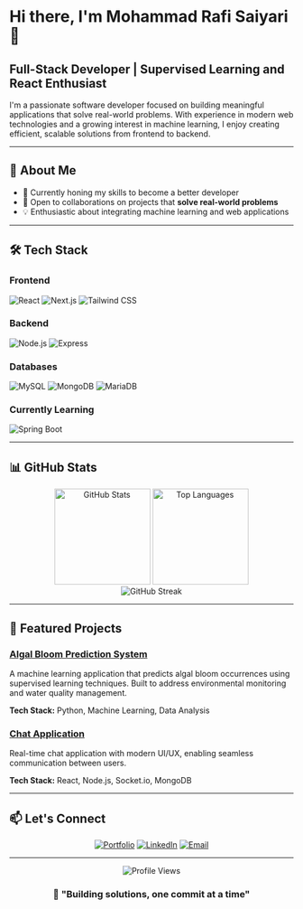 # Hi there, I'm Mohammad Rafi Saiyari 👋

## Full-Stack Developer | Supervised Learning and React Enthusiast

I'm a passionate software developer focused on building meaningful applications that solve real-world problems. With experience in modern web technologies and a growing interest in machine learning, I enjoy creating efficient, scalable solutions from frontend to backend.

---

## 🚀 About Me

- 🔭 Currently honing my skills to become a better developer
- 🤝 Open to collaborations on projects that **solve real-world problems**
- 💡 Enthusiastic about integrating machine learning and web applications

---

## 🛠️ Tech Stack

### Frontend
![React](https://img.shields.io/badge/React-20232A?style=for-the-badge&logo=react&logoColor=61DAFB)
![Next.js](https://img.shields.io/badge/Next.js-000000?style=for-the-badge&logo=next.js&logoColor=white)
![Tailwind CSS](https://img.shields.io/badge/Tailwind_CSS-38B2AC?style=for-the-badge&logo=tailwind-css&logoColor=white)

### Backend
![Node.js](https://img.shields.io/badge/Node.js-339933?style=for-the-badge&logo=node.js&logoColor=white)
![Express](https://img.shields.io/badge/Express-000000?style=for-the-badge&logo=express&logoColor=white)

### Databases
![MySQL](https://img.shields.io/badge/MySQL-4479A1?style=for-the-badge&logo=mysql&logoColor=white)
![MongoDB](https://img.shields.io/badge/MongoDB-47A248?style=for-the-badge&logo=mongodb&logoColor=white)
![MariaDB](https://img.shields.io/badge/MariaDB-003545?style=for-the-badge&logo=mariadb&logoColor=white)

### Currently Learning
![Spring Boot](https://img.shields.io/badge/Spring_Boot-6DB33F?style=for-the-badge&logo=spring-boot&logoColor=white)

---

## 📊 GitHub Stats

<div align="center">
  <img src="https://github-readme-stats.vercel.app/api?username=rafisaiyari&show_icons=true&theme=tokyonight&hide_border=true&count_private=true" alt="GitHub Stats" height="170"/>
  <img src="https://github-readme-stats.vercel.app/api/top-langs/?username=rafisaiyari&layout=compact&theme=tokyonight&hide_border=true" alt="Top Languages" height="170"/>
</div>

<div align="center">
  <img src="https://github-readme-streak-stats.herokuapp.com/?user=rafisaiyari&theme=tokyonight&hide_border=true" alt="GitHub Streak"/>
</div>

---

## 🌟 Featured Projects

### [Algal Bloom Prediction System](https://github.com/rafisaiyari/algal-bloom-prediction-system)
A machine learning application that predicts algal bloom occurrences using supervised learning techniques. Built to address environmental monitoring and water quality management.

**Tech Stack:** Python, Machine Learning, Data Analysis

### [Chat Application](https://github.com/rafisaiyari/chatapp)
Real-time chat application with modern UI/UX, enabling seamless communication between users.

**Tech Stack:** React, Node.js, Socket.io, MongoDB

---

## 📫 Let's Connect

<div align="center">
  
[![Portfolio](https://img.shields.io/badge/Portfolio-000000?style=for-the-badge&logo=vercel&logoColor=white)](https://portfolio-saiyari.vercel.app/)
[![LinkedIn](https://img.shields.io/badge/LinkedIn-0077B5?style=for-the-badge&logo=linkedin&logoColor=white)](https://www.linkedin.com/in/mohammad-rafi-saiyari-119867227/)
[![Email](https://img.shields.io/badge/Email-D14836?style=for-the-badge&logo=gmail&logoColor=white)](mailto:rafisaiyari0814@gmail.com)

</div>

---

<div align="center">
  <img src="https://komarev.com/ghpvc/?username=rafisaiyari&color=blueviolet&style=flat-square&label=Profile+Views" alt="Profile Views"/>
</div>

<div align="center">
  
### 💬 "Building solutions, one commit at a time"

</div>
